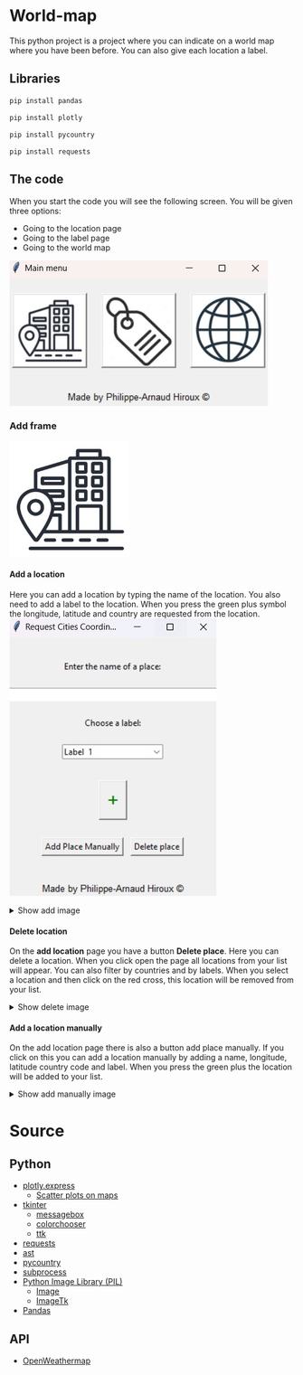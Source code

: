 # World-map
This python project is a project where you can indicate on a world map where you have been before. You can also give each location a label.

## Libraries
```
pip install pandas
```
```
pip install plotly
```
```
pip install pycountry
```
```
pip install requests
```

## The code
When you start the code you will see the following screen. You will be given three options:
* Going to the location page
* Going to the label page
* Going to the world map

![main](image/readme/main.jpg)
### Add frame
![add city](image/City.jpg)

#### Add a location
Here you can add a location by typing the name of the location. You also need to add a label to the location. When you press the green plus symbol the longitude, latitude and country are requested from the location.
![add location](image/readme/add_city.jpg)
<details>
  <summary>Show add image</summary>
    <img src="image/readme/add_city.jpg" alt="Add image" />
</details>

#### Delete location
On the **add location** page you have a button **Delete place**. Here you can delete a location. When you click open the page all locations from your list will appear. You can also filter by countries and by labels. When you select a location and then click on the red cross, this location will be removed from your list.
<details>
  <summary>Show delete image</summary>
    <img src="image/readme/del_city.jpg.jpg" alt="Delete image" />
</details>

#### Add a location manually
On the add location page there is also a button add place manually. If you click on this you can add a location manually by adding a name, longitude, latitude country code and label. When you press the green plus the location will be added to your list.
<details>
  <summary>Show add manually image</summary>
    <img src="image/readme/add_city_manual.jpg" alt="Add manually image" />
</details>

# Source
## Python
* [plotly.express](https://plotly.com/python/plotly-express/)
    * [Scatter plots on maps](https://plotly.com/python/scatter-plots-on-maps/)
* [tkinter](https://docs.python.org/3/library/tkinter.html)
    * [messagebox](https://docs.python.org/3/library/tkinter.messagebox.html#module-tkinter.messagebox)
    * [colorchooser](https://docs.python.org/3/library/tkinter.colorchooser.html#module-tkinter.colorchooser)
    * [ttk](https://docs.python.org/3/library/tkinter.ttk.html#module-tkinter.ttk)
* [requests](https://www.w3schools.com/python/module_requests.asp)
* [ast](https://docs.python.org/3/library/ast.html)
* [pycountry](https://pypi.org/project/pycountry/)
* [subprocess](https://docs.python.org/3/library/subprocess.html)
* [Python Image Library (PIL)](https://pillow.readthedocs.io/en/stable/)
    * [Image](https://pillow.readthedocs.io/en/stable/reference/Image.html)
    * [ImageTk](https://pillow.readthedocs.io/en/stable/reference/ImageTk.html)
* [Pandas](https://www.w3schools.com/python/pandas/default.asp)

## API
* [OpenWeathermap](https://openweathermap.org/api/geocoding-api)
